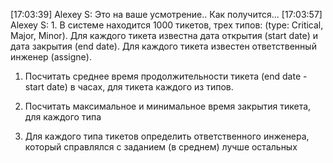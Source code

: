 [17:03:39] Alexey S: Это на ваше усмотрение.. Как получится...
[17:03:57] Alexey S: 1. В системе находится 1000 тикетов, трех типов: (type: Critical, Major, Minor). Для каждого тикета известна дата открытия (start date) и дата закрытия  (end date).   Для каждого тикета известен ответственный инженер (assigne). 

1) Посчитать среднее время продолжительности тикета (end date - start date) в часах, для тикета каждого из типов. 

2) Посчитать максимальное и минимальное время закрытия тикета, для каждого типа

3) Для каждого типа тикетов определить ответственного инженера, который справлялся с заданием (в среднем) лучше остальных